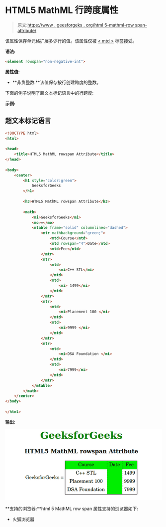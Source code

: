 # HTML5 MathML 行跨度属性

> 原文:[https://www . geesforgeks . org/html 5-mathml-row span-attribute/](https://www.geeksforgeeks.org/html5-mathml-rowspan-attribute/)

该属性保存单元格扩展多少行的值。该属性仅被 [< mtd >](https://www.geeksforgeeks.org/html5-mathml-mtd-tag/) 标签接受。

**语法:**

```html
<element rowspan="non-negative-int">
```

**属性值:**

*   **非负整数:**该值保存按行创建跨度的整数。

下面的例子说明了超文本标记语言中的行跨度:

**示例:**

## 超文本标记语言

```html
<!DOCTYPE html> 
<html> 

<head> 
    <title>HTML5 MathML rowspan Attribute</title> 
</head> 

<body> 
    <center> 
        <h1 style="color:green"> 
            GeeksforGeeks 
        </h1> 

        <h3>HTML5 MathML rowspan Attribute</h3> 

        <math> 
            <mi>GeeksforGeeks</mi> 
            <mo>=</mo> 
            <mtable frame="solid" columnlines="dashed"> 
                <mtr mathbackground="green;"> 
                    <mtd>Course</mtd>
                    <mtd rowspan="4">Date</mtd>
                    <mtd>Fee</mtd> 
                </mtr> 
                <mtr> 
                    <mtd> 
                        <mi>C++ STL</mi> 
                    </mtd> 
                    <mtd> 
                        <mi> 1499</mi> 
                    </mtd> 
                </mtr> 
                <mtr> 
                    <mtd> 
                        <mi>Placement 100 </mi> 
                    </mtd> 
                    <mtd> 
                        <mi>9999 </mi> 
                    </mtd> 
                </mtr> 
                <mtr> 
                    <mtd> 
                        <mi>DSA Foundation </mi> 
                    </mtd> 
                    <mtd> 
                        <mi>7999</mi> 
                    </mtd> 
                </mtr> 
            </mtable> 
        </math> 
    </center> 
</body> 

</html>
```

**输出:**

![](img/e7d53a89c3b1f5e2ec35c3b3d38468d7.png)

**支持的浏览器:**html 5 MathML row span 属性支持的浏览器如下:

*   火狐浏览器